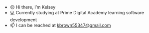 - 🙃  Hi there, I’m Kelsey
- 💻  Currently studying at Prime Digital Academy learning software development
- 📫  I can be reached at kbrown55347@gmail.com

<!---
kbrown55347/kbrown55347 is a ✨ special ✨ repository because its `README.md` (this file) appears on your GitHub profile.
You can click the Preview link to take a look at your changes.
--->
